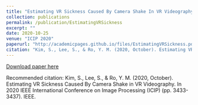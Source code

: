 ```yaml
---
title: "Estimating VR Sickness Caused By Camera Shake In VR Videography"
collection: publications
permalink: /publication/EstimatingVRSickness
excerpt: ""
date: 2020-10-25
venue: "ICIP 2020"
paperurl: "http://academicpages.github.io/files/EstimatingVRSickness.pdf"
citation: "Kim, S., Lee, S., & Ro, Y. M. (2020, October). Estimating VR Sickness Caused By Camera Shake in VR Videography. In 2020 IEEE International Conference on Image Processing (ICIP) (pp. 3433-3437). IEEE."
---
```


[Download paper here](http://academicpages.github.io/files/EstimatingVRSickness.pdf)

Recommended citation: Kim, S., Lee, S., & Ro, Y. M. (2020, October). Estimating VR Sickness Caused By Camera Shake in VR Videography. In 2020 IEEE International Conference on Image Processing (ICIP) (pp. 3433-3437). IEEE.
